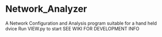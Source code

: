 # Network_Analyzer
A Network Configuration and Analysis program suitable for a hand held dvice
Run VIEW.py to start
SEE WIKI FOR DEVELOPMENT INFO
